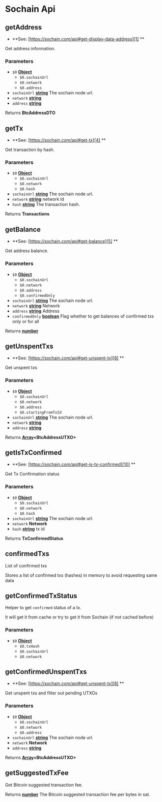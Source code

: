 # Sochain Api

<!-- Generated by documentation.js. Update this documentation by updating the source code. -->

## getAddress

-   **See: [https://sochain.com/api#get-display-data-address][1]
    **

Get address information.

### Parameters

-   `$0` **[Object][2]** 
    -   `$0.sochainUrl`  
    -   `$0.network`  
    -   `$0.address`  
-   `sochainUrl` **[string][3]** The sochain node url.
-   `network` **[string][3]** 
-   `address` **[string][3]** 

Returns **BtcAddressDTO** 

## getTx

-   **See: [https://sochain.com/api#get-tx][4]
    **

Get transaction by hash.

### Parameters

-   `$0` **[Object][2]** 
    -   `$0.sochainUrl`  
    -   `$0.network`  
    -   `$0.hash`  
-   `sochainUrl` **[string][3]** The sochain node url.
-   `network` **[string][3]** network id
-   `hash` **[string][3]** The transaction hash.

Returns **Transactions** 

## getBalance

-   **See: [https://sochain.com/api#get-balance][5]
    **

Get address balance.

### Parameters

-   `$0` **[Object][2]** 
    -   `$0.sochainUrl`  
    -   `$0.network`  
    -   `$0.address`  
    -   `$0.confirmedOnly`  
-   `sochainUrl` **[string][3]** The sochain node url.
-   `network` **[string][3]** Network
-   `address` **[string][3]** Address
-   `confirmedOnly` **[boolean][6]** Flag whether to get balances of confirmed txs only or for all

Returns **[number][7]** 

## getUnspentTxs

-   **See: [https://sochain.com/api#get-unspent-tx][8]
    **

Get unspent txs

### Parameters

-   `$0` **[Object][2]** 
    -   `$0.sochainUrl`  
    -   `$0.network`  
    -   `$0.address`  
    -   `$0.startingFromTxId`  
-   `sochainUrl` **[string][3]** The sochain node url.
-   `network` **[string][3]** 
-   `address` **[string][3]** 

Returns **[Array][9]&lt;BtcAddressUTXO>** 

## getIsTxConfirmed

-   **See: [https://sochain.com/api#get-is-tx-confirmed][10]
    **

Get Tx Confirmation status

### Parameters

-   `$0` **[Object][2]** 
    -   `$0.sochainUrl`  
    -   `$0.network`  
    -   `$0.hash`  
-   `sochainUrl` **[string][3]** The sochain node url.
-   `network` **Network** 
-   `hash` **[string][3]** tx id

Returns **TxConfirmedStatus** 

## confirmedTxs

List of confirmed txs

Stores a list of confirmed txs (hashes) in memory to avoid requesting same data

## getConfirmedTxStatus

Helper to get `confirmed` status of a tx.

It will get it from cache or try to get it from Sochain (if not cached before)

### Parameters

-   `$0` **[Object][2]** 
    -   `$0.txHash`  
    -   `$0.sochainUrl`  
    -   `$0.network`  

## getConfirmedUnspentTxs

-   **See: [https://sochain.com/api#get-unspent-tx][8]
    **

Get unspent txs and filter out pending UTXOs

### Parameters

-   `$0` **[Object][2]** 
    -   `$0.sochainUrl`  
    -   `$0.network`  
    -   `$0.address`  
-   `sochainUrl` **[string][3]** The sochain node url.
-   `network` **Network** 
-   `address` **[string][3]** 

Returns **[Array][9]&lt;BtcAddressUTXO>** 

## getSuggestedTxFee

Get Bitcoin suggested transaction fee.

Returns **[number][7]** The Bitcoin suggested transaction fee per bytes in sat.

[1]: https://sochain.com/api#get-display-data-address

[2]: https://developer.mozilla.org/docs/Web/JavaScript/Reference/Global_Objects/Object

[3]: https://developer.mozilla.org/docs/Web/JavaScript/Reference/Global_Objects/String

[4]: https://sochain.com/api#get-tx

[5]: https://sochain.com/api#get-balance

[6]: https://developer.mozilla.org/docs/Web/JavaScript/Reference/Global_Objects/Boolean

[7]: https://developer.mozilla.org/docs/Web/JavaScript/Reference/Global_Objects/Number

[8]: https://sochain.com/api#get-unspent-tx

[9]: https://developer.mozilla.org/docs/Web/JavaScript/Reference/Global_Objects/Array

[10]: https://sochain.com/api#get-is-tx-confirmed
